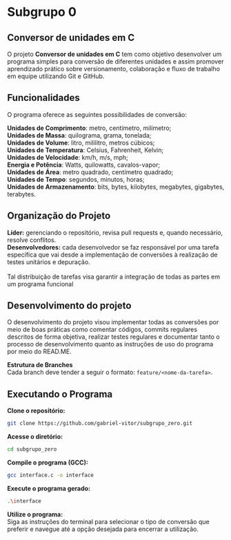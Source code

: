 # Subgrupo 0
## Conversor de unidades em C

O projeto **Conversor de unidades em C** tem como objetivo desenvolver um programa simples para conversão de diferentes unidades e assim promover aprendizado prático sobre versionamento, colaboração e fluxo de trabalho em equipe utilizando Git e GitHub.

## Funcionalidades 

O programa oferece as seguintes possibilidades de conversão:

**Unidades de Comprimento**: metro, centímetro, milímetro;
<br/>**Unidades de Massa**: quilograma, grama, tonelada;
<br/>**Unidades de Volume**: litro, mililitro, metros cúbicos;
<br/>**Unidades de Temperatura**: Celsius, Fahrenheit, Kelvin;
<br/>**Unidades de Velocidade**: km/h, m/s, mph;
<br/>**Energia e Potência**: Watts, quilowatts, cavalos-vapor;
<br/>**Unidades de Área**: metro quadrado, centímetro quadrado;
<br/>**Unidades de Tempo**: segundos, minutos, horas;
<br/>**Unidades de Armazenamento**: bits, bytes, kilobytes, megabytes, gigabytes, terabytes.

## Organização do Projeto
   **Líder:** gerenciando o repositório, revisa pull requests e, quando necessário, resolve conflitos.
<br/> **Desenvolvedores:** cada desenvolvedor se faz responsável por uma tarefa específica que vai desde a implementação de conversões à realização de testes unitários e depuração.<br/>
<br/>Tal distribuição de tarefas visa garantir a integração de todas as partes em um programa funcional

## Desenvolvimento do projeto  
O desenvolvimento do projeto visou implementar todas as conversões por meio de boas práticas como comentar códigos, commits regulares descritos de forma objetiva,
realizar testes regulares e documentar tanto o processo de desenvolvimento quanto as instruções de uso do programa por meio do READ.ME.

**Estrutura de Branches**
<br/>Cada branch deve tender a seguir o formato: `feature/<nome-da-tarefa>`.


## Executando o Programa
**Clone o repositório:**
   ```bash
   git clone https://github.com/gabriel-vitor/subgrupo_zero.git
   ```
**Acesse o diretório:** 
   ```bash
   cd subgrupo_zero
   ```
**Compile o programa (GCC):**
   ```bash
   gcc interface.c -o interface
   ```
**Execute o programa gerado:**
   ```bash
   .\interface
   ```
**Utilize o programa:**
<br/>Siga as instruções do terminal para selecionar o tipo de conversão que preferir e navegue até a opção desejada para encerrar a utilização.